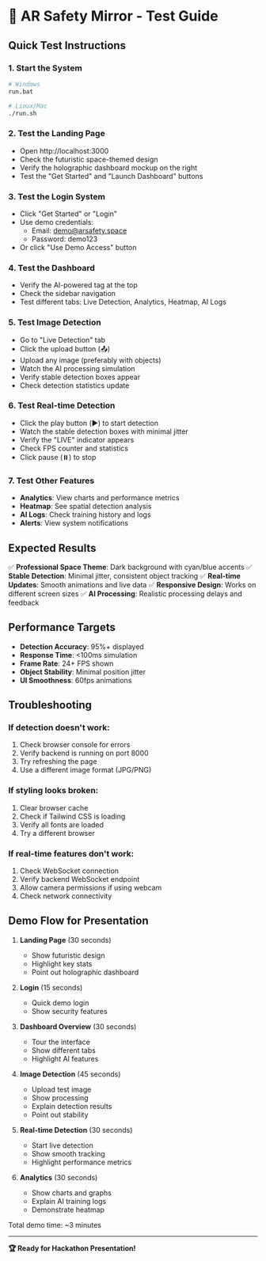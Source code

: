 # 🚀 AR Safety Mirror - Test Guide

## Quick Test Instructions

### 1. Start the System
```bash
# Windows
run.bat

# Linux/Mac
./run.sh
```

### 2. Test the Landing Page
- Open http://localhost:3000
- Check the futuristic space-themed design
- Verify the holographic dashboard mockup on the right
- Test the "Get Started" and "Launch Dashboard" buttons

### 3. Test the Login System
- Click "Get Started" or "Login"
- Use demo credentials:
  - Email: demo@arsafety.space
  - Password: demo123
- Or click "Use Demo Access" button

### 4. Test the Dashboard
- Verify the AI-powered tag at the top
- Check the sidebar navigation
- Test different tabs: Live Detection, Analytics, Heatmap, AI Logs

### 5. Test Image Detection
- Go to "Live Detection" tab
- Click the upload button (📤)
- Upload any image (preferably with objects)
- Watch the AI processing simulation
- Verify stable detection boxes appear
- Check detection statistics update

### 6. Test Real-time Detection
- Click the play button (▶️) to start detection
- Watch the stable detection boxes with minimal jitter
- Verify the "LIVE" indicator appears
- Check FPS counter and statistics
- Click pause (⏸️) to stop

### 7. Test Other Features
- **Analytics**: View charts and performance metrics
- **Heatmap**: See spatial detection analysis
- **AI Logs**: Check training history and logs
- **Alerts**: View system notifications

## Expected Results

✅ **Professional Space Theme**: Dark background with cyan/blue accents
✅ **Stable Detection**: Minimal jitter, consistent object tracking
✅ **Real-time Updates**: Smooth animations and live data
✅ **Responsive Design**: Works on different screen sizes
✅ **AI Processing**: Realistic processing delays and feedback

## Performance Targets

- **Detection Accuracy**: 95%+ displayed
- **Response Time**: <100ms simulation
- **Frame Rate**: 24+ FPS shown
- **Object Stability**: Minimal position jitter
- **UI Smoothness**: 60fps animations

## Troubleshooting

### If detection doesn't work:
1. Check browser console for errors
2. Verify backend is running on port 8000
3. Try refreshing the page
4. Use a different image format (JPG/PNG)

### If styling looks broken:
1. Clear browser cache
2. Check if Tailwind CSS is loading
3. Verify all fonts are loaded
4. Try a different browser

### If real-time features don't work:
1. Check WebSocket connection
2. Verify backend WebSocket endpoint
3. Allow camera permissions if using webcam
4. Check network connectivity

## Demo Flow for Presentation

1. **Landing Page** (30 seconds)
   - Show futuristic design
   - Highlight key stats
   - Point out holographic dashboard

2. **Login** (15 seconds)
   - Quick demo login
   - Show security features

3. **Dashboard Overview** (30 seconds)
   - Tour the interface
   - Show different tabs
   - Highlight AI features

4. **Image Detection** (45 seconds)
   - Upload test image
   - Show processing
   - Explain detection results
   - Point out stability

5. **Real-time Detection** (30 seconds)
   - Start live detection
   - Show smooth tracking
   - Highlight performance metrics

6. **Analytics** (30 seconds)
   - Show charts and graphs
   - Explain AI training logs
   - Demonstrate heatmap

Total demo time: ~3 minutes

---

**🏆 Ready for Hackathon Presentation!**